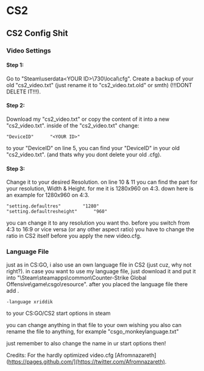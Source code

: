 # CS2
## CS2 Config Shit

### Video Settings
#### Step 1:
Go to "Steam\userdata\<YOUR ID>\730\local\cfg".
Create a backup of your old "cs2_video.txt" (just rename it to "cs2_video.txt.old" or smth) (!!!DONT DELETE IT!!!).
#### Step 2:
Download my "cs2_video.txt" or copy the content of it into a new "cs2_video.txt".
inside of the "cs2_video.txt" change:
```
"DeviceID"		"<YOUR ID>"
```
to your "DeviceID" on line 5, you can find your "DeviceID" in your old "cs2_video.txt". (and thats why you dont delete your old .cfg).
#### Step 3:
Change it to your desired Resolution.
on line 10 & 11 you can find the part for your resolution, Width & Height.
for me it is 1280x960 on 4:3.
down here is an example for 1280x960 on 4:3.
```
"setting.defaultres"		"1280"
"setting.defaultresheight"		"960"
```
you can change it to any resolution you want tho.
before you switch from 4:3 to 16:9 or vice versa (or any other aspect ratio) you have to change the ratio in CS2 itself before you apply the new video.cfg.

### Language File
just as in CS:GO, i also use an own language file in CS2 (just cuz, why not right?).
in case you want to use my language file, just download it and put it into "\Steam\steamapps\common\Counter-Strike Global Offensive\game\csgo\resource".
after you placed the language file there add .
```
-language xriddik
```
to your CS:GO/CS2 start options in steam

you can change anything in that file to your own wishing
you also can rename the file to anything, for example "csgo_monkeylanguage.txt"

just remember to also change the name in ur start options then!










Credits:
For the hardly optimized video.cfg [Afromnazareth](https://pages.github.com/](https://twitter.com/Afromnazareth).
